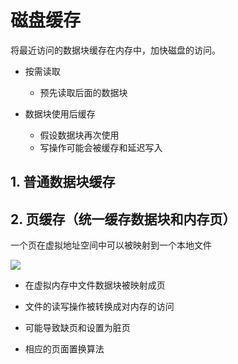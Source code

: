 # 磁盘缓存

将最近访问的数据块缓存在内存中，加快磁盘的访问。

- 按需读取

    - 预先读取后面的数据块

- 数据块使用后缓存
   
    - 假设数据块再次使用
    - 写操作可能会被缓存和延迟写入


## 1. 普通数据块缓存


## 2. 页缓存（统一缓存数据块和内存页）

一个页在虚拟地址空间中可以被映射到一个本地文件

![](https://gitee.com/existorlive/exist-or-live-pic/raw/master/%E6%88%AA%E5%B1%8F2020-10-27%20%E4%B8%8B%E5%8D%887.49.36.png)

- 在虚拟内存中文件数据块被映射成页

- 文件的读写操作被转换成对内存的访问

- 可能导致缺页和设置为脏页

- 相应的页面置换算法




